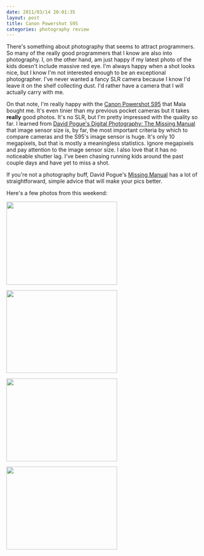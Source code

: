 ```yaml
---
date: 2011/03/14 20:01:35
layout: post
title: Canon Powershot S95
categories: photography review
---
```


There's something about photography that seems to attract
programmers. So many of the really good programmers that I know are
also into photography. I, on the other hand, am just happy if my
latest photo of the kids doesn't include massive red eye. I'm always
happy when a shot looks nice, but I know I'm not interested enough to
be an exceptional photographer. I've never wanted a fancy SLR camera
because I know I'd leave it on the shelf collecting dust. I'd rather
have a camera that I will actually carry with me.

On that note, I'm really happy with the [Canon Powershot
S95](http://amzn.to/ie9DRB) that Mala bought me. It's even tinier than
my previous pocket cameras but it takes **really** good photos. It's
no SLR, but I'm pretty impressed with the quality so far. I learned
from [David Pogue's Digital Photography: The Missing
Manual](http://amzn.to/huf5fP) that image sensor size is, by far, the
most important criteria by which to compare cameras and the S95's
image sensor is huge. It's only 10 megapixels, but that is mostly a
meaningless statistics. Ignore megapixels and pay attention to the
image sensor size. I also love that it has no noticeable shutter
lag. I've been chasing running kids around the past couple days and
have yet to miss a shot.

If you're not a photography buff, David Pogue's [Missing
Manual](http://amzn.to/huf5fP) has a lot of straightforward, simple
advice that will make your pics better.

Here's a few photos from this weekend:

<a href="https://picasaweb.google.com/lh/photo/TdyySSCStWX9lSH_dKxN3Q?feat=embedwebsite"><img src="https://lh4.googleusercontent.com/_CYj0H0Z580E/TXy5NddiijI/AAAAAAAARHU/21IJhXC_EWs/s288/IMG_0049.JPG" height="217" width="288" class="inset"></a>

<a href="https://picasaweb.google.com/lh/photo/DeM3swXvx3RfiHQbA3Qsgg?feat=embedwebsite"><img src="https://lh6.googleusercontent.com/_CYj0H0Z580E/TXy5KXZokrI/AAAAAAAARHE/XvA4Mxi7yUE/s288/IMG_0027.JPG" height="216" width="288" class="inset"></a>

<a href="https://picasaweb.google.com/lh/photo/v64vudaGJbWeRJEr2gU67A?feat=embedwebsite"><img src="https://lh6.googleusercontent.com/_CYj0H0Z580E/TXy5RdfwFNI/AAAAAAAARHw/544mk4kmOYU/s288/IMG_0077.JPG" height="216" width="288" class="inset"></a>

<a href="https://picasaweb.google.com/lh/photo/vbtjr_1y8AwbRfWE_NlQvA?feat=embedwebsite"><img src="https://lh6.googleusercontent.com/_CYj0H0Z580E/TXy5Sh_fYaI/AAAAAAAARH4/ZMqv4xXsqeE/s288/IMG_0081.JPG" height="216" width="288" class="inset"></a>
